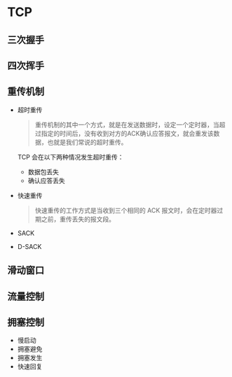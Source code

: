 # TCP

## 三次握手
## 四次挥手

## 重传机制
  - 超时重传
    > 重传机制的其中一个方式，就是在发送数据时，设定一个定时器，当超过指定的时间后，没有收到对方的ACK确认应答报文，就会重发该数据，也就是我们常说的超时重传。

    TCP 会在以下两种情况发生超时重传：
    - 数据包丢失
    - 确认应答丢失
  - 快速重传
    > 快速重传的工作方式是当收到三个相同的 ACK 报文时，会在定时器过期之前，重传丢失的报文段。
  - SACK
  - D-SACK
## 滑动窗口
## 流量控制
## 拥塞控制
  - 慢启动
  - 拥塞避免
  - 拥塞发生
  - 快速回复
